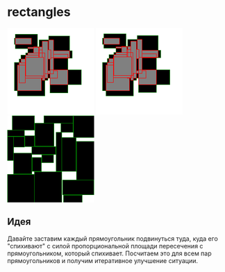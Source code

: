 # rectangles

![in](in.png)
![record](record.gif)
![out](out.png)

## Идея
Давайте заставим каждый прямоугольник подвинуться туда, куда его "спихивают" с силой пропорциональной площади пересечения с прямоугольником, который спихивает. Посчитаем это для всем пар прямоугольников и получим итеративное улучшение ситуации.
